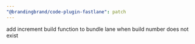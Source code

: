 ```yaml
---
"@brandingbrand/code-plugin-fastlane": patch
---
```


add increment build function to bundle lane when build number does not exist
